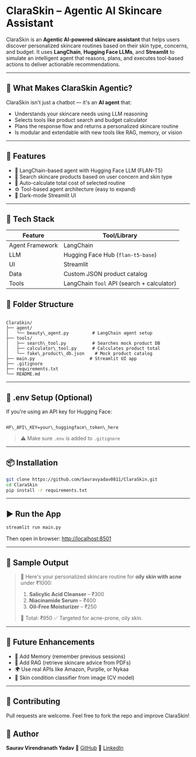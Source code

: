 #  ClaraSkin – Agentic AI Skincare Assistant

ClaraSkin is an **Agentic AI-powered skincare assistant** that helps users discover personalized skincare routines based on their skin type, concerns, and budget. It uses **LangChain**, **Hugging Face LLMs**, and **Streamlit** to simulate an intelligent agent that reasons, plans, and executes tool-based actions to deliver actionable recommendations.

---

## 🧠 What Makes ClaraSkin Agentic?

ClaraSkin isn't just a chatbot — it's an **AI agent** that:
- Understands your skincare needs using LLM reasoning
- Selects tools like product search and budget calculator
- Plans the response flow and returns a personalized skincare routine
- Is modular and extendable with new tools like RAG, memory, or vision

---

## 🚀 Features

- 🧠 LangChain-based agent with Hugging Face LLM (FLAN-T5)
- 🧴 Search skincare products based on user concern and skin type
- 💸 Auto-calculate total cost of selected routine
- ⚙️ Tool-based agent architecture (easy to expand)
- 🎨 Dark-mode Streamlit UI

---

## 🧰 Tech Stack

| Feature        | Tool/Library                         |
|----------------|--------------------------------------|
| Agent Framework | LangChain                           |
| LLM             | Hugging Face Hub (`flan-t5-base`)   |
| UI              | Streamlit                           |
| Data            | Custom JSON product catalog         |
| Tools           | LangChain `Tool` API (search + calculator) |



## 📁 Folder Structure

```

ClaraSkin/
├── agent/
│   └── beauty\_agent.py         # LangChain agent setup
├── tools/
│   ├── search\_tool.py          # Searches mock product DB
│   ├── calculator\_tool.py      # Calculates product total
│   └── fake\_product\_db.json    # Mock product catalog
├── main.py                     # Streamlit UI app
├── .gitignore
├── requirements.txt
└── README.md

```

---

## 🔑 .env Setup (Optional)

If you're using an API key for Hugging Face:

```

HF\_API\_KEY=your\_huggingface\_token\_here

````

> ⚠️ Make sure `.env` is added to `.gitignore`

---

## 📦 Installation

```bash
git clone https://github.com/Sauravyadav0811/ClaraSkin.git
cd ClaraSkin
pip install -r requirements.txt
````

---

## ▶️ Run the App

```bash
streamlit run main.py
```

Then open in browser:
[http://localhost:8501](http://localhost:8501)

---

## 🧪 Sample Output

> 💄 Here's your personalized skincare routine for **oily skin with acne** under ₹1000:
>
> 1. **Salicylic Acid Cleanser** – ₹300
> 2. **Niacinamide Serum** – ₹400
> 3. **Oil-Free Moisturizer** – ₹250
>
> 🧾 Total: ₹950
> ✅ Targeted for acne-prone, oily skin.

---

## 🌟 Future Enhancements

* 🧠 Add Memory (remember previous sessions)
* 📄 Add RAG (retrieve skincare advice from PDFs)
* 🌍 Use real APIs like Amazon, Purplle, or Nykaa
* 🎯 Skin condition classifier from image (CV model)

---

## 🤝 Contributing

Pull requests are welcome. Feel free to fork the repo and improve ClaraSkin!



## 👤 Author

**Saurav Virendranath Yadav**
🔗 [GitHub](https://github.com/Sauravyadav0811)
🔗 [LinkedIn](https://linkedin.com/in/sauravyadav8113)
